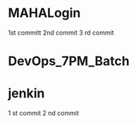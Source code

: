 # MAHALogin
1st committ
2nd commit
3 rd commit


# DevOps_7PM_Batch
# jenkin
1 st commit 
2 nd commit 
